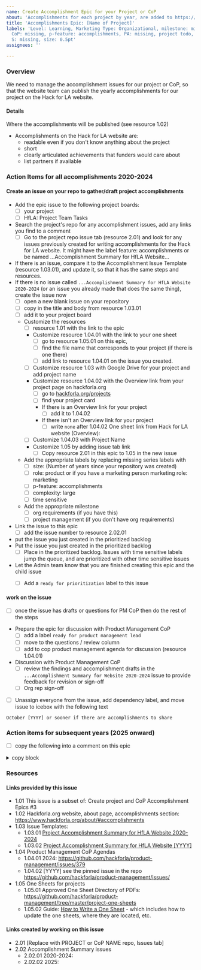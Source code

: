 ```yaml
---
name: Create Accomplishment Epic for your Project or CoP
about: 'Accomplishments for each project by year, are added to https://www.hackforla.org/about/#accomplishments:'
title: 'Accomplishments Epic: [Name of Project]'
labels: 'Level: Learning, Marketing Type: Organizational, milestone: missing, P or
  CoP: missing, p-feature: accomplishments, PA: missing, project todo, role: missing,
  S: missing, size: 0.5pt'
assignees: ''

---
```


### Overview
We need to manage the accomplishment issues for our project or CoP, so that the website team can publish the yearly accomplishments for our project on the Hack for LA website.

#### Details
Where the accomplishments will be published (see resource 1.02)

- Accomplishments on the Hack for LA website are:
   - readable even if you don't know anything about the project
   - short
   - clearly articulated achievements that funders would care about
   -  list partners if available

### Action Items for all accomplishments 2020-2024
#### Create an issue on your repo to gather/draft project accomplishments
- Add the epic issue to the following project boards:
   - [ ] your project
   - [ ] HfLA: Project Team Tasks
- Search the project's repo for any accomplishment issues, add any links you find to a comment
  - [ ] Go to the project repo issue tab (resource 2.01) and look for any issues previously created for writing accomplishments for the Hack for LA website. It might have the label feature: accomplishments or be named ...Accomplishment Summary for HfLA Website...
-  If there is an issue, compare it to the Accomplishment Issue Template (resource 1.03.01), and update it, so that it has the same steps and resources.
-  If there is no issue called `...Accomplishment Summary for HfLA Website 2020-2024` (or an issue you already made that does the same thing), create the issue now
   - [ ] open a new blank issue on your repository
   - [ ] copy in the title and body from resource 1.03.01
   - [ ] add it to your project board
   - Customize the resources
      - [ ] resource 1.01 with the link to the epic
      - Customize resource 1.04.01 with the link to your one sheet
        - [ ] go to resource 1.05.01 on this epic,
        - [ ] find the file name that corresponds to your project (if there is one there)
        - [ ] add link to resource 1.04.01 on the issue you created.
      - [ ] Customize resource 1.03 with Google Drive for your project and add project name
      - Customize resource 1.04.02 with the Overview link from your project page on hackforla.org
        - [ ] go to [hackforla.org/projects](https://www.hackforla.org/projects)
        - [ ] find your project card
        - If there is an Overview link for your project
           - [ ] add it to 1.04.02
        - If there isn't an Overview link for your project
           - [ ] write `none` after 1.04.02 One sheet link from Hack for LA website (Overview):
      - [ ] Customize 1.04.03 with Project Name
      - Customize 1.05 by adding issue tab link
         - [ ] Copy resource 2.01 in this epic to 1.05 in the new issue
   -  Add the appropriate labels by replacing missing series labels with
      - [ ] size: (Number of years since your repository was created)
      - [ ] role: product or if you have a marketing person marketing role: marketing
      - [ ] p-feature: accomplishments
      - [ ] complexity: large
      - [ ] time sensitive
   -  Add the appropriate milestone
      - [ ] org requirements (if you have this)
      - [ ] project management (if you don't have org requirements)
- Link the issue to this epic
   - [ ] add the issue number to resource 2.02.01
- put the issue you just created in the prioritized backlog
- Put the issue you just created in the prioritized backlog
   - [ ] Place in the prioritized backlog.  Issues with time sensitive labels jump the queue, and are prioritized with other time sensitive issues
- Let the Admin team know that you are finished creating this epic and the child issue
   - [ ] Add a `ready for prioritization` label to this issue


#### work on the issue
- [ ] once the issue has drafts or questions for PM CoP then do the rest of the steps
- Prepare the epic for discussion with Product Management CoP
   - [ ] add a label `ready for product management lead`
   - [ ] move to the questions / review column
   - [ ] add to cop product management agenda for discussion (resource 1.04.01)
- Discussion with Product Management CoP
   - [ ] review the findings and accomplishment drafts in the `...Accomplishment Summary for Website 2020-2024` issue to provide feedback for revision or sign-off
   - [ ] Org rep sign-off
- [ ] Unassign everyone from the issue, add dependency label, and move issue to icebox with the following text
```
October [YYYY] or sooner if there are accomplishments to share
```

### Action items for subsequent years (2025 onward)
- [ ] copy the following into a comment on this epic 
<details><summary>copy block</summary>

```
### Action items for subsequent 2025 onward
#### Create an issue on your repo to gather/draft project 
-  create Accomplishment Summary issue for this year
   - [ ] open a new blank issue on your repository
   - [ ] copy in the title and body from resource 1.03.02
   - [ ] add it to your project board
   - Customize the resources
      - [ ] resource 1.01 with the link to the epic
      - Customize resource 1.04.01 with the link to your one sheet
        - [ ] go to resource 1.05.01 on this epic,
        - [ ] find the file name that corresponds to your project (if there is one there)
        - [ ] add link to resource 1.04.01 on the issue you created.
      - Customize resource 1.04.02 with the Overview link from your project page on hackforla.org
        - [ ] go to [hackforla.org/projects](https://www.hackforla.org/projects)
        - [ ] find your project card
        - If there is an Overview link for your project
           - [ ] add it to 1.04.02
        - If there isn't an Overview link for your project
           - [ ] write `none`
      - [ ] Customize 1.04.03 with Project Name
      - Customize 1.05 by adding issue tab link
         - [ ] Copy resource 2.01 in this epic to 1.05 in the new issue
- [ ] Click on the Submit new issue button
   -  add the appropriate labels
      - [ ] size: 1pt
      - [ ] role: product or if you have a marketing person marketing role: marketing
      - [ ] p-feature: accomplishments
      - [ ] complexity: medium
      - [ ] time sensitive
   -  add the appropriate milestone
      - [ ] org requirements (if you have this)
      - [ ] project management (if you don't have org requirements)
- link the issue to this epic
   - [ ] add the issue number to resource 2.02.02 (or the next number in this series as every year gets added)
- put the issue you just created in the prioritized backlog
- Put the issue you just created in the prioritized backlog
   - [ ] Place in the prioritized backlog.  Issues with time sensitive labels jump the queue, and are prioritized with other time sensitive issues
- Let the Admin team know that you are finished creating this epic and the child issue
   - [ ] Add a `ready for prioritization` label to this issue


#### work on the issue
- [ ] once the issue has drafts or questions for PM CoP then do the rest of the steps
- Prepare the epic for discussion with Product Management CoP
   - [ ] add a label `ready for product management lead`
   - [ ] move to the questions / review column
   - [ ] add to cop product management agenda for discussion (resource 1.04.02)
- Discussion with Product Management CoP
   - [ ] review the findings and accomplishment drafts in the `...Accomplishment Summary for Website [YYYY]` issue to provide feedback for revision or sign-off
   - [ ] Org rep sign-off
```
</details> 

### Resources
#### Links provided by this issue
- 1.01 This issue is a subset of: Create project and CoP Accomplishment Epics #3
- 1.02 Hackforla.org website, about page, accomplishments section: https://www.hackforla.org/about/#accomplishments
- 1.03 Issue Templates: 
   - 1.03.01 [Project Accomplishment Summary for HfLA Website 2020-2024](https://github.com/hackforla/admin-accomplishments/wiki/issue-template-project-accomplishment-summary-2020-2024)
   - 1.03.02 [Project Accomplishment Summary for HfLA Website [YYYY]](https://github.com/hackforla/admin-accomplishments/wiki/issue-template-project-accomplishment-summary-yyyy)
- 1.04 Product Management CoP Agendas
   - 1.04.01 2024: https://github.com/hackforla/product-management/issues/379
   - 1.04.02 [YYYY] see the pinned issue in the repo https://github.com/hackforla/product-management/issues/
- 1.05 One Sheets for projects
   - 1.05.01 Approved One Sheet Directory of PDFs: https://github.com/hackforla/product-management/tree/master/project-one-sheets
   - 1.05.02 Guide: [How to Write a One Sheet](https://docs.google.com/document/d/14-nYNCjrMrC8lucUNBfLOFQZk2sWbkRlJgigWDAlqlI/edit) - which includes how to update the one sheets, where they are located, etc.

#### Links created by working on this issue
- 2.01 [Replace with PROJECT or CoP NAME repo, Issues tab]
- 2.02 Accomplishment Summary issues
   - 2.02.01 2020-2024:
   - 2.02.02 2025:
